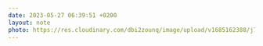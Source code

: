 ```yaml
---
date: 2023-05-27 06:39:51 +0200
layout: note
photo: https://res.cloudinary.com/dbi2zounq/image/upload/v1685162388/j7jrasiuuounwagnrgoo.jpg
---
```


